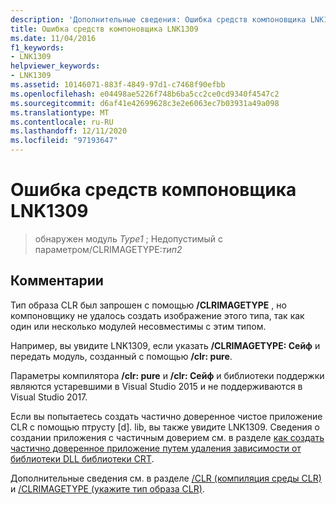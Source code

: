```yaml
---
description: 'Дополнительные сведения: Ошибка средств компоновщика LNK1309'
title: Ошибка средств компоновщика LNK1309
ms.date: 11/04/2016
f1_keywords:
- LNK1309
helpviewer_keywords:
- LNK1309
ms.assetid: 10146071-883f-4849-97d1-c7468f90efbb
ms.openlocfilehash: e04498ae5226f748b6ba5cc2ce0cd9340f4547c2
ms.sourcegitcommit: d6af41e42699628c3e2e6063ec7b03931a49a098
ms.translationtype: MT
ms.contentlocale: ru-RU
ms.lasthandoff: 12/11/2020
ms.locfileid: "97193647"
---
```

# <a name="linker-tools-error-lnk1309"></a>Ошибка средств компоновщика LNK1309

> обнаружен модуль *Type1* ; Недопустимый с параметром/CLRIMAGETYPE:*тип2*

## <a name="remarks"></a>Комментарии

Тип образа CLR был запрошен с помощью **/CLRIMAGETYPE** , но компоновщику не удалось создать изображение этого типа, так как один или несколько модулей несовместимы с этим типом.

Например, вы увидите LNK1309, если указать **/CLRIMAGETYPE: Сейф** и передать модуль, созданный с помощью **/clr: pure**.

Параметры компилятора **/clr: pure** и **/clr: Сейф** и библиотеки поддержки являются устаревшими в Visual Studio 2015 и не поддерживаются в Visual Studio 2017.

Если вы попытаетесь создать частично доверенное чистое приложение CLR с помощью птрусту [d]. lib, вы также увидите LNK1309. Сведения о создании приложения с частичным доверием см. в разделе [как создать частично доверенное приложение путем удаления зависимости от библиотеки DLL библиотеки CRT](../../dotnet/create-a-partially-trusted-application.md).

Дополнительные сведения см. в разделе [/CLR (компиляция среды CLR)](../../build/reference/clr-common-language-runtime-compilation.md) и [/CLRIMAGETYPE (укажите тип образа CLR)](../../build/reference/clrimagetype-specify-type-of-clr-image.md).
